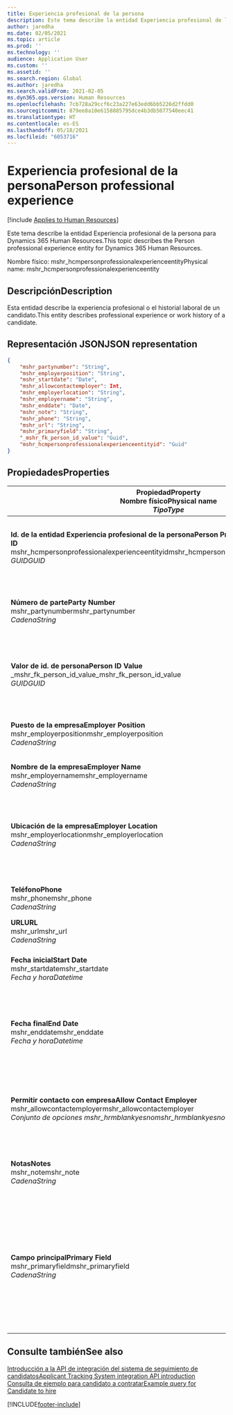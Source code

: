 ```yaml
---
title: Experiencia profesional de la persona
description: Este tema describe la entidad Experiencia profesional de la persona para Dynamics 365 Human Resources.
author: jaredha
ms.date: 02/05/2021
ms.topic: article
ms.prod: ''
ms.technology: ''
audience: Application User
ms.custom: ''
ms.assetid: ''
ms.search.region: Global
ms.author: jaredha
ms.search.validFrom: 2021-02-05
ms.dyn365.ops.version: Human Resources
ms.openlocfilehash: 7cb728a29ccf6c23a227e63edd6bb5226d2ffdd0
ms.sourcegitcommit: 879ee8a10e6158885795dce4b3db5077540eec41
ms.translationtype: HT
ms.contentlocale: es-ES
ms.lasthandoff: 05/18/2021
ms.locfileid: "6053716"
---
```

# <a name="person-professional-experience"></a><span data-ttu-id="b8a89-103">Experiencia profesional de la persona</span><span class="sxs-lookup"><span data-stu-id="b8a89-103">Person professional experience</span></span>

[!include [Applies to Human Resources](../includes/applies-to-hr.md)]

<span data-ttu-id="b8a89-104">Este tema describe la entidad Experiencia profesional de la persona para Dynamics 365 Human Resources.</span><span class="sxs-lookup"><span data-stu-id="b8a89-104">This topic describes the Person professional experience entity for Dynamics 365 Human Resources.</span></span>

<span data-ttu-id="b8a89-105">Nombre físico: mshr_hcmpersonprofessionalexperienceentity</span><span class="sxs-lookup"><span data-stu-id="b8a89-105">Physical name: mshr_hcmpersonprofessionalexperienceentity</span></span>

## <a name="description"></a><span data-ttu-id="b8a89-106">Descripción</span><span class="sxs-lookup"><span data-stu-id="b8a89-106">Description</span></span>

<span data-ttu-id="b8a89-107">Esta entidad describe la experiencia profesional o el historial laboral de un candidato.</span><span class="sxs-lookup"><span data-stu-id="b8a89-107">This entity describes professional experience or work history of a candidate.</span></span>

## <a name="json-representation"></a><span data-ttu-id="b8a89-108">Representación JSON</span><span class="sxs-lookup"><span data-stu-id="b8a89-108">JSON representation</span></span>

```json
{
    "mshr_partynumber": "String",
    "mshr_employerposition": "String",
    "mshr_startdate": "Date",
    "mshr_allowcontactemployer": Int,
    "mshr_employerlocation": "String",
    "mshr_employername": "String",
    "mshr_enddate": "Date",
    "mshr_note": "String",
    "mshr_phone": "String",
    "mshr_url": "String",
    "mshr_primaryfield": "String",
    "_mshr_fk_person_id_value": "Guid",
    "mshr_hcmpersonprofessionalexperienceentityid": "Guid"
}
```

## <a name="properties"></a><span data-ttu-id="b8a89-109">Propiedades</span><span class="sxs-lookup"><span data-stu-id="b8a89-109">Properties</span></span>

| <span data-ttu-id="b8a89-110">Propiedad</span><span class="sxs-lookup"><span data-stu-id="b8a89-110">Property</span></span><br><span data-ttu-id="b8a89-111">**Nombre físico**</span><span class="sxs-lookup"><span data-stu-id="b8a89-111">**Physical name**</span></span><br><span data-ttu-id="b8a89-112">**_Tipo_**</span><span class="sxs-lookup"><span data-stu-id="b8a89-112">**_Type_**</span></span> | <span data-ttu-id="b8a89-113">Utilizar</span><span class="sxs-lookup"><span data-stu-id="b8a89-113">Use</span></span> | <span data-ttu-id="b8a89-114">Descripción</span><span class="sxs-lookup"><span data-stu-id="b8a89-114">Description</span></span> |
| --- | --- | --- |
| <span data-ttu-id="b8a89-115">**Id. de la entidad Experiencia profesional de la persona**</span><span class="sxs-lookup"><span data-stu-id="b8a89-115">**Person Professional Experience Entity ID**</span></span><br><span data-ttu-id="b8a89-116">mshr_hcmpersonprofessionalexperienceentityid</span><span class="sxs-lookup"><span data-stu-id="b8a89-116">mshr_hcmpersonprofessionalexperienceentityid</span></span><br><span data-ttu-id="b8a89-117">*GUID*</span><span class="sxs-lookup"><span data-stu-id="b8a89-117">*GUID*</span></span> | <span data-ttu-id="b8a89-118">Solo lectura</span><span class="sxs-lookup"><span data-stu-id="b8a89-118">Read-only</span></span><br><span data-ttu-id="b8a89-119">Obligatorio</span><span class="sxs-lookup"><span data-stu-id="b8a89-119">Required</span></span> | <span data-ttu-id="b8a89-120">Identificador único generado por el sistema para el registro de entidad.</span><span class="sxs-lookup"><span data-stu-id="b8a89-120">System-generated unique identifier for the entity record.</span></span> |
| <span data-ttu-id="b8a89-121">**Número de parte**</span><span class="sxs-lookup"><span data-stu-id="b8a89-121">**Party Number**</span></span><br><span data-ttu-id="b8a89-122">mshr_partynumber</span><span class="sxs-lookup"><span data-stu-id="b8a89-122">mshr_partynumber</span></span><br><span data-ttu-id="b8a89-123">*Cadena*</span><span class="sxs-lookup"><span data-stu-id="b8a89-123">*String*</span></span> | <span data-ttu-id="b8a89-124">Leer/Escribir</span><span class="sxs-lookup"><span data-stu-id="b8a89-124">Read/write</span></span><br><span data-ttu-id="b8a89-125">Obligatorio</span><span class="sxs-lookup"><span data-stu-id="b8a89-125">Required</span></span> | <span data-ttu-id="b8a89-126">Identificador único del registro de persona para el candidato.</span><span class="sxs-lookup"><span data-stu-id="b8a89-126">Unique identifier of the person record for the candidate.</span></span> |
| <span data-ttu-id="b8a89-127">**Valor de id. de persona**</span><span class="sxs-lookup"><span data-stu-id="b8a89-127">**Person ID Value**</span></span><br><span data-ttu-id="b8a89-128">_mshr_fk_person_id_value</span><span class="sxs-lookup"><span data-stu-id="b8a89-128">_mshr_fk_person_id_value</span></span><br><span data-ttu-id="b8a89-129">*GUID*</span><span class="sxs-lookup"><span data-stu-id="b8a89-129">*GUID*</span></span> | <span data-ttu-id="b8a89-130">Solo lectura</span><span class="sxs-lookup"><span data-stu-id="b8a89-130">Read-only</span></span><br><span data-ttu-id="b8a89-131">Obligatorio</span><span class="sxs-lookup"><span data-stu-id="b8a89-131">Required</span></span><br><span data-ttu-id="b8a89-132">Clave externa: mshr_dirpersonentityid de mshr_dirpersonentity</span><span class="sxs-lookup"><span data-stu-id="b8a89-132">Foreign key: mshr_dirpersonentityid of mshr_dirpersonentity</span></span> | <span data-ttu-id="b8a89-133">Identificador único generado por el sistema del registro de entidad de la persona.</span><span class="sxs-lookup"><span data-stu-id="b8a89-133">System-generated unique identifier of the person entity record.</span></span> |
| <span data-ttu-id="b8a89-134">**Puesto de la empresa**</span><span class="sxs-lookup"><span data-stu-id="b8a89-134">**Employer Position**</span></span><br><span data-ttu-id="b8a89-135">mshr_employerposition</span><span class="sxs-lookup"><span data-stu-id="b8a89-135">mshr_employerposition</span></span><br><span data-ttu-id="b8a89-136">*Cadena*</span><span class="sxs-lookup"><span data-stu-id="b8a89-136">*String*</span></span> | <span data-ttu-id="b8a89-137">Leer/Escribir</span><span class="sxs-lookup"><span data-stu-id="b8a89-137">Read/write</span></span><br><span data-ttu-id="b8a89-138">Obligatorio</span><span class="sxs-lookup"><span data-stu-id="b8a89-138">Required</span></span> | <span data-ttu-id="b8a89-139">El cargo que ocupaba el candidato en su empleo.</span><span class="sxs-lookup"><span data-stu-id="b8a89-139">The position title held by the candidate while under employment.</span></span> |
| <span data-ttu-id="b8a89-140">**Nombre de la empresa**</span><span class="sxs-lookup"><span data-stu-id="b8a89-140">**Employer Name**</span></span><br><span data-ttu-id="b8a89-141">mshr_employername</span><span class="sxs-lookup"><span data-stu-id="b8a89-141">mshr_employername</span></span><br><span data-ttu-id="b8a89-142">*Cadena*</span><span class="sxs-lookup"><span data-stu-id="b8a89-142">*String*</span></span> | <span data-ttu-id="b8a89-143">Leer/Escribir</span><span class="sxs-lookup"><span data-stu-id="b8a89-143">Read/write</span></span><br><span data-ttu-id="b8a89-144">Obligatorio</span><span class="sxs-lookup"><span data-stu-id="b8a89-144">Required</span></span> | <span data-ttu-id="b8a89-145">Nombre de la empresa.</span><span class="sxs-lookup"><span data-stu-id="b8a89-145">The name of the employer.</span></span> |
| <span data-ttu-id="b8a89-146">**Ubicación de la empresa**</span><span class="sxs-lookup"><span data-stu-id="b8a89-146">**Employer Location**</span></span><br><span data-ttu-id="b8a89-147">mshr_employerlocation</span><span class="sxs-lookup"><span data-stu-id="b8a89-147">mshr_employerlocation</span></span><br><span data-ttu-id="b8a89-148">*Cadena*</span><span class="sxs-lookup"><span data-stu-id="b8a89-148">*String*</span></span> | <span data-ttu-id="b8a89-149">Leer/Escribir</span><span class="sxs-lookup"><span data-stu-id="b8a89-149">Read/write</span></span><br><span data-ttu-id="b8a89-150">Opcional</span><span class="sxs-lookup"><span data-stu-id="b8a89-150">Optional</span></span> | <span data-ttu-id="b8a89-151">Ubicación de la empresa.</span><span class="sxs-lookup"><span data-stu-id="b8a89-151">The employer’s location.</span></span> <span data-ttu-id="b8a89-152">Longitud máxima: 60.</span><span class="sxs-lookup"><span data-stu-id="b8a89-152">Max length: 60.</span></span> <span data-ttu-id="b8a89-153">No se ha definido ni se requiere ningún formato específico.</span><span class="sxs-lookup"><span data-stu-id="b8a89-153">No specific format defined or required.</span></span> |
| <span data-ttu-id="b8a89-154">**Teléfono**</span><span class="sxs-lookup"><span data-stu-id="b8a89-154">**Phone**</span></span><br><span data-ttu-id="b8a89-155">mshr_phone</span><span class="sxs-lookup"><span data-stu-id="b8a89-155">mshr_phone</span></span><br><span data-ttu-id="b8a89-156">*Cadena*</span><span class="sxs-lookup"><span data-stu-id="b8a89-156">*String*</span></span> | <span data-ttu-id="b8a89-157">Leer/Escribir</span><span class="sxs-lookup"><span data-stu-id="b8a89-157">Read/write</span></span><br><span data-ttu-id="b8a89-158">Opcional</span><span class="sxs-lookup"><span data-stu-id="b8a89-158">Optional</span></span> | <span data-ttu-id="b8a89-159">Número de teléfono de la empresa.</span><span class="sxs-lookup"><span data-stu-id="b8a89-159">The employer’s phone number.</span></span> |
| <span data-ttu-id="b8a89-160">**URL**</span><span class="sxs-lookup"><span data-stu-id="b8a89-160">**URL**</span></span><br><span data-ttu-id="b8a89-161">mshr_url</span><span class="sxs-lookup"><span data-stu-id="b8a89-161">mshr_url</span></span><br><span data-ttu-id="b8a89-162">*Cadena*</span><span class="sxs-lookup"><span data-stu-id="b8a89-162">*String*</span></span> | <span data-ttu-id="b8a89-163">Leer/Escribir</span><span class="sxs-lookup"><span data-stu-id="b8a89-163">Read/write</span></span><br><span data-ttu-id="b8a89-164">Opcional</span><span class="sxs-lookup"><span data-stu-id="b8a89-164">Optional</span></span> | <span data-ttu-id="b8a89-165">URL del sitio web de la empresa.</span><span class="sxs-lookup"><span data-stu-id="b8a89-165">The URL of the employer’s website.</span></span> |
| <span data-ttu-id="b8a89-166">**Fecha inicial**</span><span class="sxs-lookup"><span data-stu-id="b8a89-166">**Start Date**</span></span><br><span data-ttu-id="b8a89-167">mshr_startdate</span><span class="sxs-lookup"><span data-stu-id="b8a89-167">mshr_startdate</span></span><br><span data-ttu-id="b8a89-168">*Fecha y hora*</span><span class="sxs-lookup"><span data-stu-id="b8a89-168">*Datetime*</span></span> | <span data-ttu-id="b8a89-169">Leer/Escribir</span><span class="sxs-lookup"><span data-stu-id="b8a89-169">Read/write</span></span><br><span data-ttu-id="b8a89-170">Obligatorio</span><span class="sxs-lookup"><span data-stu-id="b8a89-170">Required</span></span> | <span data-ttu-id="b8a89-171">La fecha de inicio del empleo del candidato.</span><span class="sxs-lookup"><span data-stu-id="b8a89-171">The start date of the candidate’s employment.</span></span> |
| <span data-ttu-id="b8a89-172">**Fecha final**</span><span class="sxs-lookup"><span data-stu-id="b8a89-172">**End Date**</span></span><br><span data-ttu-id="b8a89-173">mshr_enddate</span><span class="sxs-lookup"><span data-stu-id="b8a89-173">mshr_enddate</span></span><br><span data-ttu-id="b8a89-174">*Fecha y hora*</span><span class="sxs-lookup"><span data-stu-id="b8a89-174">*Datetime*</span></span> | <span data-ttu-id="b8a89-175">Leer/Escribir</span><span class="sxs-lookup"><span data-stu-id="b8a89-175">Read/write</span></span><br><span data-ttu-id="b8a89-176">Opcional</span><span class="sxs-lookup"><span data-stu-id="b8a89-176">Optional</span></span> | <span data-ttu-id="b8a89-177">La fecha de finalización del empleo del candidato, o nulo si el candidato sigue trabajando aquí.</span><span class="sxs-lookup"><span data-stu-id="b8a89-177">The end date of the candidate’s employment, or null if the candidate is still employed here.</span></span> |
| <span data-ttu-id="b8a89-178">**Permitir contacto con empresa**</span><span class="sxs-lookup"><span data-stu-id="b8a89-178">**Allow Contact Employer**</span></span><br><span data-ttu-id="b8a89-179">mshr_allowcontactemployer</span><span class="sxs-lookup"><span data-stu-id="b8a89-179">mshr_allowcontactemployer</span></span><br><span data-ttu-id="b8a89-180">*Conjunto de opciones mshr_hrmblankyesno*</span><span class="sxs-lookup"><span data-stu-id="b8a89-180">*mshr_hrmblankyesno option set*</span></span> | <span data-ttu-id="b8a89-181">Leer/Escribir</span><span class="sxs-lookup"><span data-stu-id="b8a89-181">Read/write</span></span><br><span data-ttu-id="b8a89-182">Opcional</span><span class="sxs-lookup"><span data-stu-id="b8a89-182">Optional</span></span> | <span data-ttu-id="b8a89-183">Indica si el candidato permite ponerse en contacto con su empresa anterior.</span><span class="sxs-lookup"><span data-stu-id="b8a89-183">Signifies whether the candidate allows contacting the previous employer.</span></span> |
| <span data-ttu-id="b8a89-184">**Notas**</span><span class="sxs-lookup"><span data-stu-id="b8a89-184">**Notes**</span></span><br><span data-ttu-id="b8a89-185">mshr_note</span><span class="sxs-lookup"><span data-stu-id="b8a89-185">mshr_note</span></span><br><span data-ttu-id="b8a89-186">*Cadena*</span><span class="sxs-lookup"><span data-stu-id="b8a89-186">*String*</span></span> | <span data-ttu-id="b8a89-187">Leer/Escribir</span><span class="sxs-lookup"><span data-stu-id="b8a89-187">Read/write</span></span><br><span data-ttu-id="b8a89-188">Opcional</span><span class="sxs-lookup"><span data-stu-id="b8a89-188">Optional</span></span> | <span data-ttu-id="b8a89-189">Notas para el técnico de selección de personal o el responsable de contratación.</span><span class="sxs-lookup"><span data-stu-id="b8a89-189">Notes for use by the recruiter or hiring manager.</span></span> |
| <span data-ttu-id="b8a89-190">**Campo principal**</span><span class="sxs-lookup"><span data-stu-id="b8a89-190">**Primary Field**</span></span><br><span data-ttu-id="b8a89-191">mshr_primaryfield</span><span class="sxs-lookup"><span data-stu-id="b8a89-191">mshr_primaryfield</span></span><br><span data-ttu-id="b8a89-192">*Cadena*</span><span class="sxs-lookup"><span data-stu-id="b8a89-192">*String*</span></span> | <span data-ttu-id="b8a89-193">Solo lectura</span><span class="sxs-lookup"><span data-stu-id="b8a89-193">Read-only</span></span><br><span data-ttu-id="b8a89-194">Obligatorio</span><span class="sxs-lookup"><span data-stu-id="b8a89-194">Required</span></span> | <span data-ttu-id="b8a89-195">Campo utilizado como identificador principal del registro de entidad.</span><span class="sxs-lookup"><span data-stu-id="b8a89-195">Field used as a primary identifier of the entity record.</span></span> <span data-ttu-id="b8a89-196">Combinación de número de parte, fecha de inicio, puesto de la empresa empleador y nombre de la empresa.</span><span class="sxs-lookup"><span data-stu-id="b8a89-196">Combination of party number, start date, employer position, and employer name.</span></span> |

## <a name="see-also"></a><span data-ttu-id="b8a89-197">Consulte también</span><span class="sxs-lookup"><span data-stu-id="b8a89-197">See also</span></span>

[<span data-ttu-id="b8a89-198">Introducción a la API de integración del sistema de seguimiento de candidatos</span><span class="sxs-lookup"><span data-stu-id="b8a89-198">Applicant Tracking System integration API introduction</span></span>](hr-admin-integration-ats-api-introduction.md)<br>
[<span data-ttu-id="b8a89-199">Consulta de ejemplo para candidato a contratar</span><span class="sxs-lookup"><span data-stu-id="b8a89-199">Example query for Candidate to hire</span></span>](hr-admin-integration-ats-api-candidate-to-hire-example-query.md)



[!INCLUDE[footer-include](../includes/footer-banner.md)]